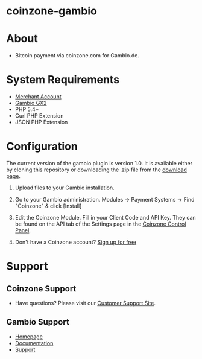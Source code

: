 # coinzone-gambio

#  About

  * Bitcoin payment via coinzone.com for Gambio.de.

#  System Requirements

  * [Merchant Account](https://merchant.coinzone.com/signup?source=gambio)
  * [Gambio GX2](http://www.gambio.de/Shopsoftware/Installation-und-Systemanforderungen.html)
  * PHP 5.4+
  * Curl PHP Extension
  * JSON PHP Extension

#  Configuration

The current version of the gambio plugin is version 1.0. It is available either by
cloning this repository or downloading the .zip file from the
[download page](https://github.com/CoinzoneBV/coinzone-gambio/archive/master.zip).

1. Upload files to your Gambio installation.

2. Go to your Gambio administration. Modules -&gt; Payment Systems -&gt;
Find "Coinzone" & click [Install]

3. Edit the Coinzone Module. Fill in your Client Code and API Key. They can be found on the API tab of the Settings page in the [Coinzone Control Panel](https://merchant.coinzone.com/settings#apiTab).

4. Don't have a Coinzone account? [Sign up for free](https://merchant.coinzone.com/signup?source=gambio)

#  Support

##  Coinzone Support

  * Have questions? Please visit our [Customer Support Site](http://support.coinzone.com/).

##  Gambio Support

  * [Homepage](http://www.gambio.de/)
  * [Documentation](http://www.gambio.de/Shopsoftware/Onlineshop-Software-Uebersicht.html)
  * [Support](http://www.gambio.de/Service.html)

